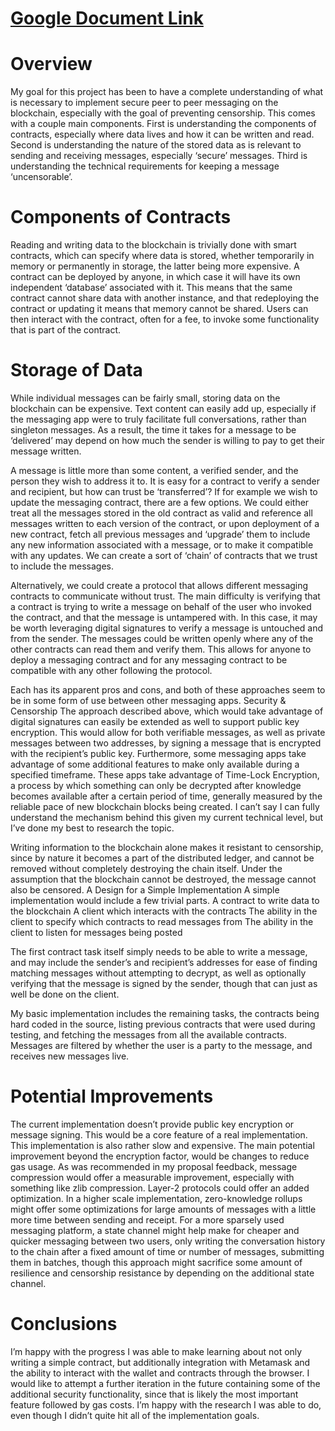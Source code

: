 # [Google Document Link](https://docs.google.com/document/d/1PD7HbthCdC2bi1N8swPWhJiwxt2HkpWaa7b_HMMTkE4/edit?usp=sharing)

# Overview
My goal for this project has been to have a complete understanding of what is necessary to implement secure peer to peer messaging on the blockchain, especially with the goal of preventing censorship. This comes with a couple main components. First is understanding the components of contracts, especially where data lives and how it can be written and read. Second is understanding the nature of the stored data as is relevant to sending and receiving messages, especially ‘secure’ messages. Third is understanding the technical requirements for keeping a message ‘uncensorable’.

# Components of Contracts
Reading and writing data to the blockchain is trivially done with smart contracts, which can specify where data is stored, whether temporarily in memory or permanently in storage, the latter being more expensive. A contract can be deployed by anyone, in which case it will have its own independent ‘database’ associated with it. This means that the same contract cannot share data with another instance, and that redeploying the contract or updating it means that memory cannot be shared. Users can then interact with the contract, often for a fee, to invoke some functionality that is part of the contract.
# Storage of Data
While individual messages can be fairly small, storing data on the blockchain can be expensive. Text content can easily add up, especially if the messaging app were to truly facilitate full conversations, rather than singleton messages. As a result, the time it takes for a message to be ‘delivered’ may depend on how much the sender is willing to pay to get their message written.

A message is little more than some content, a verified sender, and the person they wish to address it to. It is easy for a contract to verify a sender and recipient, but how can trust be ‘transferred’? If for example we wish to update the messaging contract, there are a few options. We could either treat all the messages stored in the old contract as valid and reference all messages written to each version of the contract, or upon deployment of a new contract, fetch all previous messages and ‘upgrade’ them to include any new information associated with a message, or to make it compatible with any updates. We can create a sort of ‘chain’ of contracts that we trust to include the messages.

Alternatively, we could create a protocol that allows different messaging contracts to communicate without trust. The main difficulty is verifying that a contract is trying to write a message on behalf of the user who invoked the contract, and that the message is untampered with. In this case, it may be worth leveraging digital signatures to verify a message is untouched and from the sender. The messages could be written openly where any of the other contracts can read them and verify them. This allows for anyone to deploy a messaging contract and for any messaging contract to be compatible with any other following the protocol.

Each has its apparent pros and cons, and both of these approaches seem to be in some form of use between other messaging apps.
Security & Censorship
The approach described above, which would take advantage of digital signatures can easily be extended as well to support public key encryption. This would allow for both verifiable messages, as well as private messages between two addresses, by signing a message that is encrypted with the recipient’s public key. Furthermore, some messaging apps take advantage of some additional features to make only available during a specified timeframe. These apps take advantage of Time-Lock Encryption, a process by which something can only be decrypted after knowledge becomes available after a certain period of time, generally measured by the reliable pace of new blockchain blocks being created. I can’t say I can fully understand the mechanism behind this given my current technical level, but I’ve done my best to research the topic.

Writing information to the blockchain alone makes it resistant to censorship, since by nature it becomes a part of the distributed ledger, and cannot be removed without completely destroying the chain itself. Under the assumption that the blockchain cannot be destroyed, the message cannot also be censored.
A Design for a Simple Implementation
A simple implementation would include a few trivial parts.
A contract to write data to the blockchain
A client which interacts with the contracts
The ability in the client to specify which contracts to read messages from
The ability in the client to listen for messages being posted

The first contract task itself simply needs to be able to write a message, and may include the sender’s and recipient’s addresses for ease of finding matching messages without attempting to decrypt, as well as optionally verifying that the message is signed by the sender, though that can just as well be done on the client.

My basic implementation includes the remaining tasks, the contracts being hard coded in the source, listing previous contracts that were used during testing, and fetching the messages from all the available contracts. Messages are filtered by whether the user is a party to the message, and receives new messages live.
# Potential Improvements
The current implementation doesn’t provide public key encryption or message signing. This would be a core feature of a real implementation. This implementation is also rather slow and expensive. The main potential improvement beyond the encryption factor, would be changes to reduce gas usage. As was recommended in my proposal feedback, message compression would offer a measurable improvement, especially with something like zlib compression. Layer-2 protocols could offer an added optimization. In a higher scale implementation, zero-knowledge rollups might offer some optimizations for large amounts of messages with a little more time between sending and receipt. For a more sparsely used messaging platform, a state channel might help make for cheaper and quicker messaging between two users, only writing the conversation history to the chain after a fixed amount of time or number of messages, submitting them in batches, though this approach might sacrifice some amount of resilience and censorship resistance by depending on the additional state channel.
# Conclusions
I’m happy with the progress I was able to make learning about not only writing a simple contract, but additionally integration with Metamask and the ability to interact with the wallet and contracts through the browser. I would like to attempt a further iteration in the future containing some of the additional security functionality, since that is likely the most important feature followed by gas costs. I’m happy with the research I was able to do, even though I didn’t quite hit all of the implementation goals.



